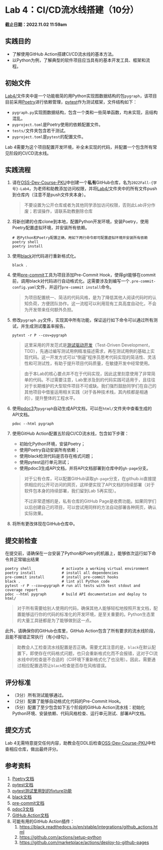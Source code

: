 # Lab 4：CI/CD流水线搭建（10分）

**截止日期：2022.11.02 11:59am**

## 实践目的

* 了解使用GitHub Action搭建CI/CD流水线的基本方法。
* 以Python为例，了解典型的软件项目应当具有的基本开发工具、框架和流程。

## 初始文件

[Lab4/](Lab4/)文件夹中是一个功能极简的用Python实现图数据结构的包`pygraph`，该项目目前采用[Poetry](https://python-poetry.org/)进行依赖管理，[pytest](https://docs.pytest.org/en/7.1.x/)作为测试框架，文件结构如下：

* `pygraph.py`实现图数据结构，包含一个类和一些简单函数，均未实现，且结构混乱。
* `pyproject.toml`是Poetry使用的依赖配置文件。
* `tests/`文件夹包含若干测试。
* `pyproject.toml`是`pytest`的配置文件。

Lab 4需要为这个项目配置开发环境，补全未实现的代码，并配置一个包含所有常见阶段的CI/CD流水线。

## 实践流程

1. 请在[OSS-Dev-Course-PKU](https://github.com/OSS-Dev-Course-PKU)中创建一个**私有**GitHub仓库，名为`2022Fall-{学号}-Lab4`，为老师和助教添加访问权限，并将[Lab4/](Lab4/)文件夹中的所有文件push到仓库内（注意不是push文件夹本身）。

    > 不要设置为公开仓库或者为其他同学添加访问权限，否则此Lab评分作废；若误操作，请联系助教删除仓库

2. 将新创建的仓库clone到本地，配置Python开发环境，安装Poetry，使用Poetry配置虚拟环境，并安装所有依赖。

    ```shell script
    # 若Python和Poetry配置正确，用如下两行命令即可配置虚拟环境并安装所有依赖
    poetry shell
    poetry install
    ```

3. 使用[black](https://black.readthedocs.io/en/stable/)对代码进行重新格式化。

    ```shell script
    black .
    ```

4. 使用[pre-commit](https://pre-commit.com/)工具为项目添加Pre-Commit Hook，使得git能够在commit前，调用black对代码进行自动格式化。这需要涉及到编写一个`.pre-commit-config.yaml`文件，并运行`pre-commit install`命令。

    > 为项目配置统一、简洁的代码风格，是为了降低其他人阅读代码时的认知负荷，方便团队协作。这一流程可以利用现有工具高度自动化，不会为开发带来任何额外负担。

5. 修改`pygraph.py`文件，实现其中所有功能，保证运行如下命令可以通过所有测试，并生成测试覆盖率报告。

    ```shell script
    pytest -r P --cov=pygraph
    ```

    > 这里采用的开发范式是[测试驱动开发](https://en.wikipedia.org/wiki/Test-driven_development)（Test-Driven Development，TDD），先通过编写测试用例精准描述需求，再在测试用例的基础上实现代码。这一开发方式可以“倒逼”程序员思考代码实现的简洁性、灵活性和可测试性，有助于提升项目代码质量，在敏捷开发中经常使用。

    > 由于本Lab的核心要点并不在于代码实现，因此这里刻意使用了非常简单的代码。不过需要注意，Lab里涉及到的代码实践可适用于，且往往对于长期维护的大型软件项目不可或缺。我们强烈鼓励同学们在自己的其他项目中借鉴运用相关实践（对于各种技术栈，其内核都是相通的），提升整体的工程水平。

6. 使用[pdoc3](https://pdoc3.github.io/pdoc/)为`pygraph`自动生成API文档，可以在`html/`文件夹中查看生成的API文档。

    ```shell script
    pdoc --html pygraph
    ```

7. 使用GitHub Action配置五阶段CI/CD流水线，包含如下步骤：

    * 初始化Python环境，安装Poetry；
    * 使用Poetry自动安装所有依赖；
    * 使用black检测代码是否存在格式问题；
    * 使用pytest运行单元测试；
    * 使用pdoc3生成API文档，并将API文档部署到仓库中的`gh-page`分支。

    > 对于公有仓库，可以配置GitHub读取`gh-page`分支，在github.io直接提供相应的公开可访问的网页，这样便实现了API文档的持续部署（对于软件包本身的持续部署，我们留到Lab 5再实现）。
    >
    > 不过非常遗憾的是，私有仓库的GitHub Page是收费功能。如果同学们以后创建自己的项目，可以尝试用同样的方法自动部署各种网页，确认实际效果。

8. 将所有更改体现在GitHub仓库中。

## 提交前检查

在提交前，请确保在一台安装了Python和Poetry的机器上，能够依次运行如下命令并正常输出结果

```shell script
poetry shell              # activate a working virtual environment
poetry install            # install all dependencies
pre-commit install        # install pre-commit hooks
black .                   # lint all Python code
pytest -r P --cov=pygraph # run all tests with test stdout and coverage report
pdoc --html pygraph       # build API documentation and deploy to html/
``` 

> 对于所有需要给别人使用的代码，确保其他人能够轻松地按照开发文档，配置能够运行你的代码的标准化的开发环境，是至关重要的。Python生态里的大量工具链都是为了能够做到这一点。

此外，请确保你的GitHub仓库里，GitHub Action包含了所有要求的流水线阶段，且能不报错正常执行（有小绿勾）。

> 助教会人工检查流水线配置是否正确。需要尤其注意的是，`black`在默认配置下，即使存在代码格式问题，也只会重新格式化而不会报错，这对于CI流水线中的检查是不合适的（CI环境下重新格式化了也没用）。因此，需要通过相应配置选项让`black`检查是否存在风格错误。

## 评分标准

- （3分）所有测试能够通过。
- （2分）配置了能够自动格式化代码的Pre-Commit Hook。
- （5分）配置了至少包含如下五个阶段的GitHub Action流水线：初始化Python环境、安装依赖、代码风格检查、运行单元测试、部署API文档。

## 提交方式

Lab 4无需特意提交任何内容，助教会在DDL后检查[OSS-Dev-Course-PKU](https://github.com/OSS-Dev-Course-PKU)中检查相应仓库，做出最终评分。

## 参考资料

1. [Poetry文档](https://python-poetry.org/docs/)
2. [pytest文档](https://docs.pytest.org/en/7.1.x/getting-started.html)
3. [pytest测试里用到的fixture功能](https://docs.pytest.org/en/6.2.x/fixture.html)
4. [black文档](https://black.readthedocs.io/en/stable/)
5. [pre-commit文档](https://pre-commit.com/)
6. [pdoc3文档](https://pdoc3.github.io/pdoc/)
7. [GitHub Action文档](https://docs.github.com/en/actions)
8. 可能有用的GitHub Action插件：
     1. https://black.readthedocs.io/en/stable/integrations/github_actions.html
     2. https://github.com/actions/setup-python
     3. https://github.com/marketplace/actions/deploy-to-github-pages
